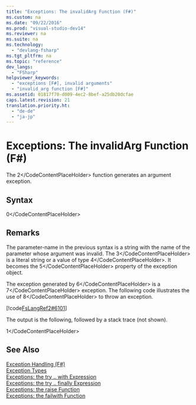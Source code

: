 ```yaml
---
title: "Exceptions: The invalidArg Function (F#)"
ms.custom: na
ms.date: "09/22/2016"
ms.prod: "visual-studio-dev14"
ms.reviewer: na
ms.suite: na
ms.technology: 
  - "devlang-fsharp"
ms.tgt_pltfrm: na
ms.topic: "reference"
dev_langs: 
  - "FSharp"
helpviewer_keywords: 
  - "exceptions [F#], invalid arguments"
  - "invalid_arg function [F#]"
ms.assetid: 01817f70-d009-4ec2-8bef-a25db20dcfae
caps.latest.revision: 21
translation.priority.ht: 
  - "de-de"
  - "ja-jp"
---
```

# Exceptions: The invalidArg Function (F#)
The <CodeContentPlaceHolder>2\</CodeContentPlaceHolder> function generates an argument exception.  
  
## Syntax  
  
<CodeContentPlaceHolder>0\</CodeContentPlaceHolder>  
## Remarks  
 The parameter-name in the previous syntax is a string with the name of the parameter whose argument was invalid. The <CodeContentPlaceHolder>3\</CodeContentPlaceHolder> is a literal string or a value of type <CodeContentPlaceHolder>4\</CodeContentPlaceHolder>. It becomes the <CodeContentPlaceHolder>5\</CodeContentPlaceHolder> property of the exception object.  
  
 The exception generated by <CodeContentPlaceHolder>6\</CodeContentPlaceHolder> is a <CodeContentPlaceHolder>7\</CodeContentPlaceHolder> exception. The following code illustrates the use of <CodeContentPlaceHolder>8\</CodeContentPlaceHolder> to throw an exception.  
  
 [!code[FsLangRef2#6101](../vs140/codesnippet/FSharp/exceptions--the-invalidarg-function--fsharp-_1.fs)]  
  
 The output is the following, followed by a stack trace (not shown).  
  
<CodeContentPlaceHolder>1\</CodeContentPlaceHolder>  
## See Also  
 [Exception Handling (F#)](../vs140/exception-handling--fsharp-.md)   
 [Exception Types](../vs140/exception-types--fsharp-.md)   
 [Exceptions: the try .. with Expression](../vs140/exceptions--the-try...with-expression--fsharp-.md)   
 [Exceptions: the try .. finally Expression](../vs140/exceptions--the-try...finally-expression--fsharp-.md)   
 [Exceptions: the raise Function](../vs140/exceptions--the-raise-function--fsharp-.md)   
 [Exceptions: the failwith Function](../vs140/exceptions--the-failwith-function--fsharp-.md)